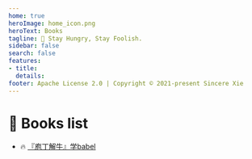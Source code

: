 ```yaml
---
home: true
heroImage: home_icon.png
heroText: Books
tagline: 🚀 Stay Hungry, Stay Foolish.
sidebar: false
search: false
features:
- title: 
  details: 
footer: Apache License 2.0 | Copyright © 2021-present Sincere Xie
---
```


# 📖 Books list

+ 🔥  [『庖丁解牛』学babel](./learn-babel/)
